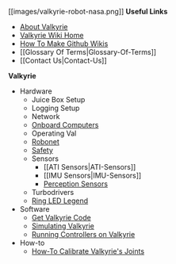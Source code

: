 [[images/valkyrie-robot-nasa.png]]
__Useful Links__
* [About Valkyrie](http://nasa-jsc-robotics.github.io/valkyrie/)
* [Valkyrie Wiki Home](https://github.com/NASA-JSC-Robotics/valkyrie/wiki)
* [How To Make Github Wikis](How-To-Make-Wikis)
* [[Glossary Of Terms|Glossary-Of-Terms]]
* [[Contact Us|Contact-Us]]

__Valkyrie__
* Hardware
  * Juice Box Setup
  * Logging Setup
  * Network
  * [Onboard Computers](Onboard-Computers)
  * Operating Val
  * [Robonet](https://github.com/NASA-JSC-Robotics/valkyrie/wiki/Robonet)    
  * [Safety](https://github.com/NASA-JSC-Robotics/valkyrie/wiki/Safety)
  * Sensors
    * [[ATI Sensors|ATI-Sensors]]
    * [[IMU Sensors|IMU-Sensors]]
    * [Perception Sensors](Perception-Sensors)
  * Turbodrivers
  * [Ring LED Legend](https://github.com/NASA-JSC-Robotics/valkyrie/wiki/Ring-LED-Legend)
* Software
  * [Get Valkyrie Code](https://github.com/NASA-JSC-Robotics/valkyrie/wiki/Get-Valkyrie-Code)
  * [Simulating Valkyrie](https://github.com/NASA-JSC-Robotics/valkyrie/wiki/Simulating-Valkyrie)
  * [Running Controllers on Valkyrie](https://github.com/NASA-JSC-Robotics/valkyrie/wiki/Running-Controllers-on-Valkyrie)
* How-to
  * [How-To Calibrate Valkyrie's Joints](https://github.com/NASA-JSC-Robotics/valkyrie/wiki/How-To-Calibrate-Valkyrie's-Joints)
